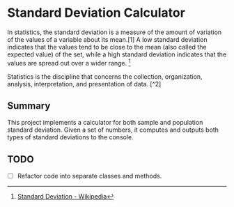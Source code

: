 # Standard Deviation Calculator
In statistics, the standard deviation is a measure of the amount of variation of the values of a variable about its mean.[1] A low standard deviation indicates that the values tend to be close to the mean (also called the expected value) of the set, while a high standard deviation indicates that the values are spread out over a wider range. [^1]

Statistics is the discipline that concerns the collection, organization, analysis, interpretation, and presentation of data. [^2]

## Summary
This project implements a calculator for both sample and population standard deviation. Given a set of numbers, it computes and outputs both types of standard deviations to the console.

## TODO
- [ ] Refactor code into separate classes and methods.

[^1]: [Standard Deviation - Wikipedia](https://en.wikipedia.org/wiki/Standard_deviation)